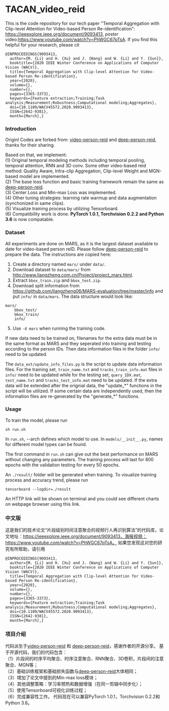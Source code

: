 # TACAN_video_reid

This is the code repository for our tech paper "Temporal Aggregation with Clip-level Attention for Video-based Person Re-identification": https://ieeexplore.ieee.org/document/9093413, 
poster video:https://www.youtube.com/watch?v=PhWGC67pTsA. If you find this helpful for your research, please cit
```
@INPROCEEDINGS{9093413,
  author={M. {Li} and H. {Xu} and J. {Wang} and W. {Li} and Y. {Sun}},
  booktitle={2020 IEEE Winter Conference on Applications of Computer Vision (WACV)}, 
  title={Temporal Aggregation with Clip-level Attention for Video-based Person Re-identification}, 
  year={2020},
  volume={},
  number={},
  pages={3365-3373},
  keywords={Feature extraction;Training;Task analysis;Measurement;Robustness;Computational modeling;Aggregates},
  doi={10.1109/WACV45572.2020.9093413},
  ISSN={2642-9381},
  month={March},}
```
  
### Introduction
Originl Codes are forked from: [video-person-reid](https://github.com/jiyanggao/Video-Person-ReID) and [deep-person-reid](https://github.com/KaiyangZhou/deep-person-reid), thanks for their sharing.

Based on that, we implement: <br>
(1) Original temporal modeling methods including temporal pooling, temporal attention, RNN and 3D conv. Some other video-based reid method: Quality Aware, Intra-clip Aggregation, Clip-level Weight and MGN-based model are implemented.<br>
(2) The base loss function and basic training framework remain the same as [deep-person-reid](https://github.com/KaiyangZhou/deep-person-reid). <br>
(3) Center Loss and Min-max Loss was implemented. <br>
(4) Other tuning strategies: learning rate warmup and data augmentation (synchonized in same clips). <br>
(5) Visualize training process by utilizing Tensorboard. <br>
(6) Compatibility work is done. **PyTorch 1.0.1, Torchvision 0.2.2 and Python 3.6** is now compatable.


### Dataset
All experiments are done on MARS, as it is the largest dataset available to date for video-based person reID. Please follow [deep-person-reid](https://github.com/KaiyangZhou/deep-person-reid) to prepare the data. The instructions are copied here:

1. Create a directory named `mars/` under `data/`.
2. Download dataset to `data/mars/` from http://www.liangzheng.com.cn/Project/project_mars.html.
3. Extract `bbox_train.zip` and `bbox_test.zip`.
4. Download split information from https://github.com/liangzheng06/MARS-evaluation/tree/master/info and put `info/` in `data/mars`. The data structure would look like:
```
mars/
    bbox_test/
    bbox_train/
    info/
```
5. Use `-d mars` when running the training code.

If new data need to be trained on, filenames for the extra data must be in the same format as MARS and they seperated into training and testing according to the person IDs. Then data information files in the folder `info/` need to be updated.

The `data_ext/update_info_files.py` is the script to update data information files. For the training set, `train_name.txt` and `tracks_train_info.mat` files in `info/` need to be updated while for the testing set, `query_IDX.mat`, `test_name.txt` and `tracks_test_info.mat` need to be updated. If the extra data will be extended after the orignial data, the "update_\*" functions in the script will be utilized. If some certain data are independently used, then the information files are re-generated by the "generate_\*" functions.

### Usage
To train the model, please run

    sh run.sh
In `run.sh`, --arch defines which model to use. In `models/__init__.py`, names for different model types can be found.

The first command in `run.sh` can give out the best performance on MARS without changing any parameters. The training process will last for 800 epochs with the validation testing for every 50 epochs.


An `./result/` folder will be generated when training. To visualize training process and accuracy trend, please run

    tensorboard --logdir=./result
An HTTP link will be shown on terminal and you could see different charts on webpage browser using this link.

### 中文版
这是我们的技术论文“片段级别时间注意聚合的视频行人再识别算法”的代码库，论文地址：https://ieeexplore.ieee.org/document/9093413，海报视频：https://www.youtube.com/watch?v=PhWGC67pTsA。 如果您发现这对您的研究有所帮助，请引用
```
@INPROCEEDINGS{9093413,
  author={M. {Li} and H. {Xu} and J. {Wang} and W. {Li} and Y. {Sun}},
  booktitle={2020 IEEE Winter Conference on Applications of Computer Vision (WACV)}, 
  title={Temporal Aggregation with Clip-level Attention for Video-based Person Re-identification}, 
  year={2020},
  volume={},
  number={},
  pages={3365-3373},
  keywords={Feature extraction;Training;Task analysis;Measurement;Robustness;Computational modeling;Aggregates},
  doi={10.1109/WACV45572.2020.9093413},
  ISSN={2642-9381},
  month={March},}
```
### 项目介绍
代码派生于[video-person-reid](https://github.com/jiyanggao/Video-Person-ReID) 和 [deep-person-reid](https://github.com/KaiyangZhou/deep-person-reid)，感谢作者的开源分享。
基于开源代码，我们的代码包含：<br>
（1）片段间的时序平均聚合、时序注意聚合、RNN聚合、3D卷积，片段间的注意聚合、MGN等；<br>
（2）基础训练框架和基础损失函数与[deep-person-reid](https://github.com/KaiyangZhou/deep-person-reid)大体相同；<br>
（3）增加了论文中提到的Min-max loss模块；<br>
（4）其他调整策略：学习率预热和数据增强（在同一剪辑中同步化）；<br>
（5）使用Tensorboard可视化训练过程；<br>
（6）完成兼容性工作。 代码现在可以兼容PyTorch 1.0.1，Torchvision 0.2.2和Python 3.6。<br>
